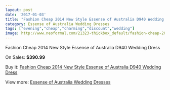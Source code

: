 ```yaml
---
layout: post
date: '2017-01-03'
title: "Fashion Cheap 2014 New Style Essense of Australia D940 Wedding Dress"
category: Essense of Australia Wedding Dresses
tags: ["evening","cheap","charming","discount","wedding"]
image: http://www.neoformal.com/21323-thickbox_default/fashion-cheap-2014-new-style-essense-of-australia-d940-wedding-dress.jpg
---
```

Fashion Cheap 2014 New Style Essense of Australia D940 Wedding Dress

On Sales: **$390.99**
<a href="https://www.neoformal.com/en/essense-of-australia-wedding-dresses-2014/6903-fashion-cheap-2014-new-style-essense-of-australia-d940-wedding-dress.html"><amp-img layout="responsive" width="600" height="600" src="//www.neoformal.com/21323-thickbox_default/fashion-cheap-2014-new-style-essense-of-australia-d940-wedding-dress.jpg" alt="Fashion Cheap 2014 New Style Essense of Australia D940 Wedding Dress 0" /></a>
<a href="https://www.neoformal.com/en/essense-of-australia-wedding-dresses-2014/6903-fashion-cheap-2014-new-style-essense-of-australia-d940-wedding-dress.html"><amp-img layout="responsive" width="600" height="600" src="//www.neoformal.com/21324-thickbox_default/fashion-cheap-2014-new-style-essense-of-australia-d940-wedding-dress.jpg" alt="Fashion Cheap 2014 New Style Essense of Australia D940 Wedding Dress 1" /></a>

Buy it: [Fashion Cheap 2014 New Style Essense of Australia D940 Wedding Dress](https://www.neoformal.com/en/essense-of-australia-wedding-dresses-2014/6903-fashion-cheap-2014-new-style-essense-of-australia-d940-wedding-dress.html "Fashion Cheap 2014 New Style Essense of Australia D940 Wedding Dress")

View more: [Essense of Australia Wedding Dresses](https://www.neoformal.com/en/103-essense-of-australia-wedding-dresses-2014 "Essense of Australia Wedding Dresses")